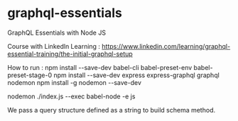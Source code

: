 # graphql-essentials
GraphQL Essentials with Node JS

Course with Linkedln Learning : 
https://www.linkedin.com/learning/graphql-essential-training/the-initial-graphql-setup

How to run : 
npm install --save-dev babel-cli babel-preset-env babel-preset-stage-0
npm install --save-dev express express-graphql graphql nodemon
npm install -g nodemon --save-dev 

nodemon ./index.js --exec babel-node -e js

We pass a query structure defined as a string to build schema method.